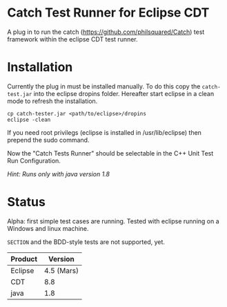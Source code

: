 Catch Test Runner for Eclipse CDT
=================================
A plug in to run the catch (https://github.com/philsquared/Catch) test framework within the eclipse CDT test runner.

Installation
============
Currently the plug in must be installed manually. To do this copy the `catch-test.jar` into the eclipse dropins folder. Hereafter start eclipse in a clean mode to refresh the installation.

```
cp catch-tester.jar <path/to/eclipse>/dropins
eclipse -clean
```
If you need root privilegs (eclipse is installed in /usr/lib/eclipse) then prepend the sudo command.

Now the "Catch Tests Runner" should be selectable in the C++ Unit Test Run Configuration.

*Hint: Runs only with java version 1.8*


Status
======
Alpha: first simple test cases are running. Tested with eclipse running on a Windows and linux machine.

`SECTION` and the BDD-style tests are not supported, yet.

|Product | Version   |
|--------|-----------|
|Eclipse | 4.5 (Mars)|
|CDT     | 8.8       |
|java    | 1.8       |
